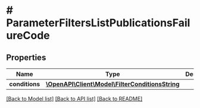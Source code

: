 # # ParameterFiltersListPublicationsFailureCode

## Properties

Name | Type | Description | Notes
------------ | ------------- | ------------- | -------------
**conditions** | [**\OpenAPI\Client\Model\FilterConditionsString**](FilterConditionsString.md) |  | [optional]

[[Back to Model list]](../../README.md#models) [[Back to API list]](../../README.md#endpoints) [[Back to README]](../../README.md)
